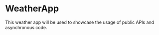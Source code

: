 # WeatherApp
This weather app will be used to showcase the usage of public APIs and asynchronous code. 
